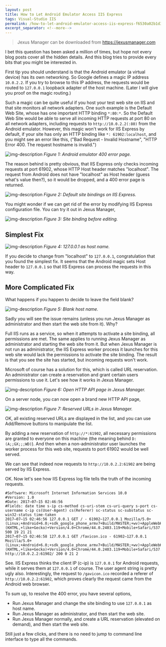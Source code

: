 ```yaml
---
layout: post
title: How to Let Android Emulator Access IIS Express
tags: Visual-Studio IIS
permalink: /how-to-let-android-emulator-access-iis-express-f6530a02b1d3
excerpt_separator: <!--more-->
---
```


> Jexus Manager can be downloaded from https://jexusmanager.com

I bet this question has been asked a million of times, but hope not every blog posts cover all the hidden details. And this blog tries to provide every bits that you might be interested in.
<!--more-->

First tip you should understand is that the Android emulator (a virtual device) has its own networking. So Google defines a magic IP address `10.0.2.2`. If you try to browse to this IP address, the requests would be routed to `127.0.0.1` loopback adapter of the host machine. (Later I will give you proof on the magic routing.)

Such a magic can be quite useful if you host your test web site on IIS and that site monitors all network adapters. One such example is the Default Web Site, whose has one important HTTP binding `*:80:*`. So the Default Web Site would be able to serve all incoming HTTP requests at port 80 on all network adapters, including requests to `http://10.0.2.2(:80)` from the Android emulator.
However, this magic won't work for IIS Express by default, if your site has only an HTTP binding like `*: 61902:localhost`, and you might see an error like this, ("Bad Request - Invalid Hostname", "HTTP Error 400. The request hostname is invalid.")

![img-description](/images/emulator-400.png)
_Figure 1: Android emulator 400 error page._

The reason behind is pretty obvious, that IIS Express only checks incoming requests at port 61902, whose HTTP Host header matches "localhost". The request from Android does not have "localhost" as Host header (guess what's value then?), so it would be dropped, and a 400 error page is returned.

![img-description](/images/iis-express-bindings.png)
_Figure 2: Default site bindings on IIS Express._

You might wonder if we can get rid of the error by modifying IIS Express configuration file. You can try it out in Jexus Manager,

![img-description](/images/jexus-manager-before-editing.png)
_Figure 3: Site binding before editing._

## Simplest Fix
![img-description](/images/jexus-manager-custom-host.png)
_Figure 4: 127.0.0.1 as host name._

If you decide to change from "localhost" to `127.0.0.1`, congratulation that you found the simplest fix. It seems that the Android magic sets Host header to `127.0.0.1` so that IIS Express can process the requests in this way.

## More Complicated Fix
What happens if you happen to decide to leave the field blank?

![img-description](/images/jexus-manager-blank-host.png)
_Figure 5: Blank host name._

Sadly you will see the issue remains (unless you run Jexus Manager as administrator and then start the web site from it). Why?

Full IIS runs as a service, so when it attempts to activate a site binding, all permissions are met. The same applies to running Jexus Manager as administrator and starting the web site from it. But when Jexus Manager is not run as administrator, the IIS Express worker process it launches for this web site would lack the permissions to activate the site binding. The result is that you see the site has started, but incoming requests won't work.

Microsoft of course has a solution for this, which is called URL reservation. An administrator can create a reservation and grant certain users permissions to use it. Let's see how it works in Jexus Manager.

![img-description](/images/http-api.png)
_Figure 6: Open HTTP API page in Jexus Manager._

On a server node, you can now open a brand new HTTP API page,

![img-description](/images/reserved-urls.png)
_Figure 7: Reserved URLs in Jexus Manager._

OK, all existing reserved URLs are displayed in the list, and you can use Add/Remove buttons to manipulate the list.

By adding a new reservation of `http://*:61902`, all necessary permissions are granted to everyone on this machine (the meaning behind `D:(A;;GX;;;WD)`). And then when a non-administrator user launches the worker process for this web site, requests to port 61902 would be well served.

We can see that indeed now requests to `http://10.0.2.2:61902` are being served by IIS Express.

OK. Now let's see how IIS Express log file tells the truth of the incoming requests.
``` text
#Software: Microsoft Internet Information Services 10.0
#Version: 1.0
#Date: 2017–07–15 02:46:56
#Fields: date time s-ip cs-method cs-uri-stem cs-uri-query s-port cs-username c-ip cs(User-Agent) cs(Referer) sc-status sc-substatus sc-win32-status time-taken
2017–07–15 02:46:56 127.0.0.1 GET / - 61902–127.0.0.1 Mozilla/5.0+(Linux;+Android+6.0;+sdk_google_phone_armv7+Build/MASTER;+wv)+AppleWebKit/537.36+(KHTML,+like+Gecko)+Version/4.0+Chrome/44.0.2403.119+Mobile+Safari/537.36–500 19 21 21
2017–07–15 02:46:58 127.0.0.1 GET /favicon.ico - 61902–127.0.0.1 Mozilla/5.0+(Linux;+Android+6.0;+sdk_google_phone_armv7+Build/MASTER;+wv)+AppleWebKit/537.36+(KHTML,+like+Gecko)+Version/4.0+Chrome/44.0.2403.119+Mobile+Safari/537.36 http://10.0.2.2:61902/ 200 0 21 2
```

See. IIS Express thinks the client IP (c-ip) is `127.0.0.1` for Android requests, while it serves them at `127.0.0.1` of course. The user agent string is pretty ugly also. Interestingly, the request to `/gavicon.ico` recorded a referer of `http://10.0.2.2:61902`, which proves clearly the request came from the Android web browser.

To sum up, to resolve the 400 error, you have several options,

* Run Jexus Manager and change the site binding to use `127.0.0.1` as host name.
* Run Jexus Manager as administrator, and then start the web site.
* Run Jexus Manager normally, and create a URL reservation (elevated on demand), and then start the web site.

Still just a few clicks, and there is no need to jump to command line interface to type all the commands.
